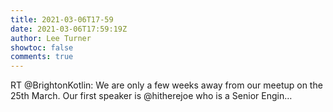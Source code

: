 ```yaml
---
title: 2021-03-06T17-59
date: 2021-03-06T17:59:19Z
author: Lee Turner
showtoc: false
comments: true
---
```


RT @BrightonKotlin: We are only a few weeks away from our meetup on the 25th March. Our first speaker is @hitherejoe  who is a Senior Engin…

